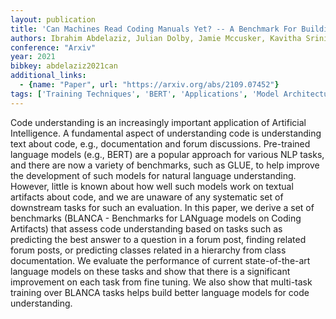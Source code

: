 ```yaml
---
layout: publication
title: 'Can Machines Read Coding Manuals Yet? -- A Benchmark For Building Better Language Models For Code Understanding'
authors: Ibrahim Abdelaziz, Julian Dolby, Jamie Mccusker, Kavitha Srinivas
conference: "Arxiv"
year: 2021
bibkey: abdelaziz2021can
additional_links:
  - {name: "Paper", url: "https://arxiv.org/abs/2109.07452"}
tags: ['Training Techniques', 'BERT', 'Applications', 'Model Architecture']
---
```

Code understanding is an increasingly important application of Artificial
Intelligence. A fundamental aspect of understanding code is understanding text
about code, e.g., documentation and forum discussions. Pre-trained language
models (e.g., BERT) are a popular approach for various NLP tasks, and there are
now a variety of benchmarks, such as GLUE, to help improve the development of
such models for natural language understanding. However, little is known about
how well such models work on textual artifacts about code, and we are unaware
of any systematic set of downstream tasks for such an evaluation. In this
paper, we derive a set of benchmarks (BLANCA - Benchmarks for LANguage models
on Coding Artifacts) that assess code understanding based on tasks such as
predicting the best answer to a question in a forum post, finding related forum
posts, or predicting classes related in a hierarchy from class documentation.
We evaluate the performance of current state-of-the-art language models on
these tasks and show that there is a significant improvement on each task from
fine tuning. We also show that multi-task training over BLANCA tasks helps
build better language models for code understanding.
